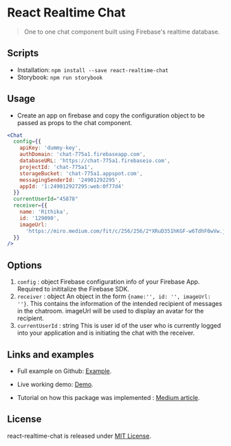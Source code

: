 # React Realtime Chat
> One to one chat component built using Firebase's realtime database.

## Scripts

- Installation: `npm install --save react-realtime-chat`
- Storybook: `npm run storybook`

## Usage

- Create an app on firebase and copy the configuration object to be passed as props to the chat component.
  
```jsx harmony
<Chat
  config={{
    apiKey: 'dummy-key',
    authDomain: 'chat-775a1.firebaseapp.com',
    databaseURL: 'https://chat-775a1.firebaseio.com',
    projectId: 'chat-775a1',
    storageBucket: 'chat-775a1.appspot.com',
    messagingSenderId: '24901292295',
    appId: '1:249012927295:web:0f77d4'
  }}
  currentUserId="45878"
  receiver={{
    name: 'Rithika',
    id: '129090',
    imageUrl:
      'https://miro.medium.com/fit/c/256/256/2*XRuD351hKGF-w6TdhF0wVw.jpeg'
  }}
/>
```

## Options

1) `config` : object
Firebase configuration info of your Firebase App. Required to inititalize the Firebase SDK. 
2) `receiver` : object 
An object in the form `{name:'', id: '', imageUrl: ''}`. This contains the information of the intended recipient of messages in the chatroom. imageUrl will be used to display an avatar for the recipient.
3) `currentUserId` : string 
This is user id of the user who is currently logged into your application and is initiating the chat with the receiver. 

## Links and examples

- Full example on Github: [Example](https://github.com/rithikachowta08/react-realtime-chat/tree/master/src).

- Live working demo: [Demo](https://afternoon-wildwood-14794.herokuapp.com/).

- Tutorial on how this package was implemented : [Medium article]().

## License

react-realtime-chat is released under [MIT License](https://opensource.org/licenses/MIT).

